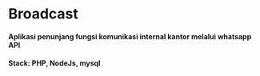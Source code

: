 <h1>Broadcast</h1>

<h4>Aplikasi penunjang fungsi komunikasi internal kantor melalui whatsapp API</h6>

<h4>Stack: PHP, NodeJs, mysql</h6>
